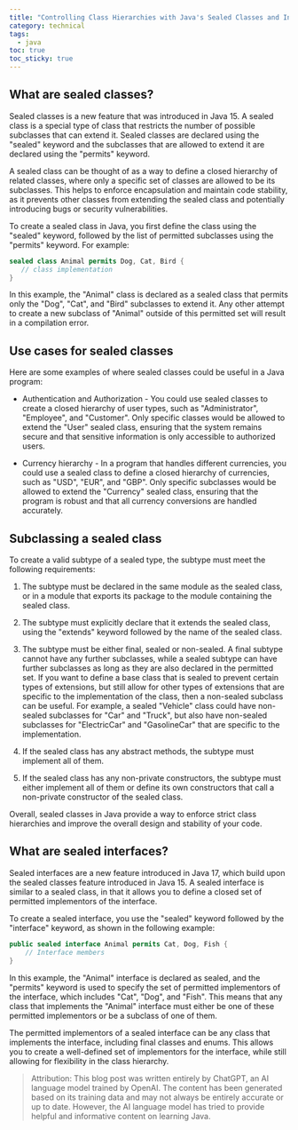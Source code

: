 ```yaml
---
title: "Controlling Class Hierarchies with Java's Sealed Classes and Interfaces"
category: technical
tags:
  - java
toc: true
toc_sticky: true
---
```


## What are sealed classes?
Sealed classes is a new feature that was introduced in Java 15. A sealed class is a special type of class that restricts the number of possible subclasses that can extend it. Sealed classes are declared using the "sealed" keyword and the subclasses that are allowed to extend it are declared using the "permits" keyword.

A sealed class can be thought of as a way to define a closed hierarchy of related classes, where only a specific set of classes are allowed to be its subclasses. This helps to enforce encapsulation and maintain code stability, as it prevents other classes from extending the sealed class and potentially introducing bugs or security vulnerabilities.

To create a sealed class in Java, you first define the class using the "sealed" keyword, followed by the list of permitted subclasses using the "permits" keyword. For example:

```java
sealed class Animal permits Dog, Cat, Bird {
   // class implementation
}
```

In this example, the "Animal" class is declared as a sealed class that permits only the "Dog", "Cat", and "Bird" subclasses to extend it. Any other attempt to create a new subclass of "Animal" outside of this permitted set will result in a compilation error.

## Use cases for sealed classes
Here are some examples of where sealed classes could be useful in a Java program:

* Authentication and Authorization - You could use sealed classes to create a closed hierarchy of user types, such as "Administrator", "Employee", and "Customer". Only specific classes would be allowed to extend the "User" sealed class, ensuring that the system remains secure and that sensitive information is only accessible to authorized users.

* Currency hierarchy - In a program that handles different currencies, you could use a sealed class to define a closed hierarchy of currencies, such as "USD", "EUR", and "GBP". Only specific subclasses would be allowed to extend the "Currency" sealed class, ensuring that the program is robust and that all currency conversions are handled accurately.

## Subclassing a sealed class
To create a valid subtype of a sealed type, the subtype must meet the following requirements:

1. The subtype must be declared in the same module as the sealed class, or in a module that exports its package to the module containing the sealed class.

2. The subtype must explicitly declare that it extends the sealed class, using the "extends" keyword followed by the name of the sealed class.

3. The subtype must be either final, sealed or non-sealed. A final subtype cannot have any further subclasses, while a sealed subtype can have further subclasses as long as they are also declared in the permitted set. If you want to define a base class that is sealed to prevent certain types of extensions, but still allow for other types of extensions that are specific to the implementation of the class, then a non-sealed subclass can be useful. For example, a sealed "Vehicle" class could have non-sealed subclasses for "Car" and "Truck", but also have non-sealed subclasses for "ElectricCar" and "GasolineCar" that are specific to the implementation.

4. If the sealed class has any abstract methods, the subtype must implement all of them.

5. If the sealed class has any non-private constructors, the subtype must either implement all of them or define its own constructors that call a non-private constructor of the sealed class.

Overall, sealed classes in Java provide a way to enforce strict class hierarchies and improve the overall design and stability of your code.


## What are sealed interfaces?
Sealed interfaces are a new feature introduced in Java 17, which build upon the sealed classes feature introduced in Java 15. A sealed interface is similar to a sealed class, in that it allows you to define a closed set of permitted implementors of the interface.

To create a sealed interface, you use the "sealed" keyword followed by the "interface" keyword, as shown in the following example:

```java
public sealed interface Animal permits Cat, Dog, Fish {
    // Interface members
}
```

In this example, the "Animal" interface is declared as sealed, and the "permits" keyword is used to specify the set of permitted implementors of the interface, which includes "Cat", "Dog", and "Fish". This means that any class that implements the "Animal" interface must either be one of these permitted implementors or be a subclass of one of them.

The permitted implementors of a sealed interface can be any class that implements the interface, including final classes and enums. This allows you to create a well-defined set of implementors for the interface, while still allowing for flexibility in the class hierarchy.

> Attribution: This blog post was written entirely by ChatGPT, an AI language model trained by OpenAI. The content has been generated based on its training data and may not always be entirely accurate or up to date. However, the AI language model has tried to provide helpful and informative content on learning Java.
